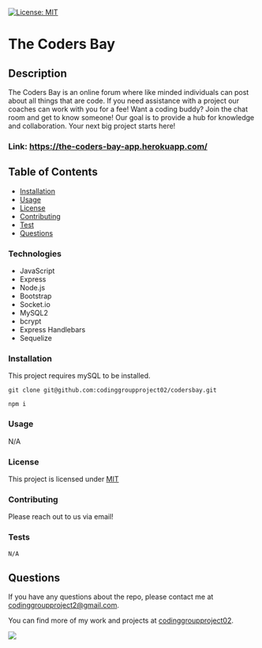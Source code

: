 [![License: MIT](https://img.shields.io/badge/License-MIT-yellow.svg)](https://opensource.org/licenses/MIT)

  # The Coders Bay

  ## Description

  The Coders Bay is an online forum where like minded individuals can post about all things that are code. If you need assistance with a project our coaches can work with you for a fee! Want a coding buddy? Join the chat room and get to know someone! Our goal is to provide a hub for knowledge and collaboration. Your next big project starts here!

  ### Link: https://the-coders-bay-app.herokuapp.com/

  ## Table of Contents

  * [Installation](#installation)
  * [Usage](#usage)
  * [License](#license)
  * [Contributing](#contributing)
  * [Test](#test)
  * [Questions](#questions)
  
  ### Technologies
  * JavaScript
  * Express
  * Node.js
  * Bootstrap
  * Socket.io
  * MySQL2
  * bcrypt
  * Express Handlebars
  * Sequelize
  
  ### Installation
  
  This project requires mySQL to be installed.
  
  ```
  git clone git@github.com:codinggroupproject02/codersbay.git
  ```

  ```
  npm i
  ```

  ### Usage

  N/A

  ### License
  This project is licensed under [MIT](https://opensource.org/licenses/MIT)

  ### Contributing
  
  Please reach out to us via email!

  ### Tests
  
  ```
  N/A
  ```

  ## Questions
  
  If you have any questions about the repo, please contact me at codinggroupproject2@gmail.com.

  You can find more of my work and projects at [codinggroupproject02](https://github.com/codinggroupproject02).

![](./public/img/screenshot.png)
